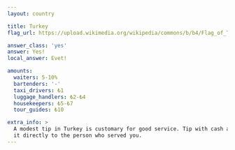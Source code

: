 ```yaml
---
layout: country

title: Turkey
flag_url: https://upload.wikimedia.org/wikipedia/commons/b/b4/Flag_of_Turkey.svg

answer_class: 'yes'
answer: Yes!
local_answer: Evet!

amounts:
  waiters: 5-10%
  bartenders: '-'
  taxi_drivers: ₺1
  luggage_handlers: ₺2-₺4
  housekeepers: ₺5-₺7
  tour_guides: ₺10

extra_info: >
  A modest tip in Turkey is customary for good service. Tip with cash and hand
  it directly to the person who served you.
---
```

